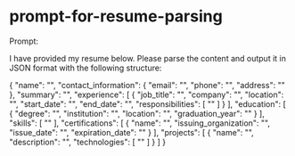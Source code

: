 # prompt-for-resume-parsing

Prompt:

I have provided my resume below. Please parse the content and output it in JSON format with the following structure:

{
  "name": "",
  "contact_information": {
    "email": "",
    "phone": "",
    "address": ""
  },
  "summary": "",
  "experience": [
    {
      "job_title": "",
      "company": "",
      "location": "",
      "start_date": "",
      "end_date": "",
      "responsibilities": [
        ""
      ]
    }
  ],
  "education": [
    {
      "degree": "",
      "institution": "",
      "location": "",
      "graduation_year": ""
    }
  ],
  "skills": [
    ""
  ],
  "certifications": [
    {
      "name": "",
      "issuing_organization": "",
      "issue_date": "",
      "expiration_date": ""
    }
  ],
  "projects": [
    {
      "name": "",
      "description": "",
      "technologies": [
        ""
      ]
    }
  ]
}
